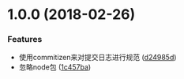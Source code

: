 <a name="1.0.0"></a>
# 1.0.0 (2018-02-26)


### Features

* 使用commitizen来对提交日志进行规范 ([d24985d](https://github.com/SidoTenso/bookStore/commit/d24985d))
* 忽略node包 ([1c457ba](https://github.com/SidoTenso/bookStore/commit/1c457ba))

